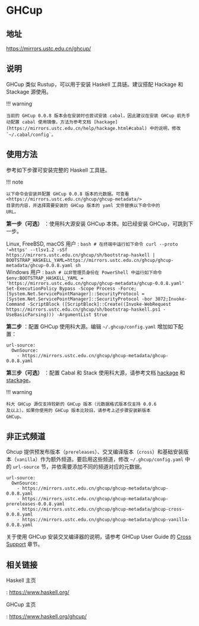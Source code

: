 # GHCup

## 地址

<https://mirrors.ustc.edu.cn/ghcup/>

## 说明

GHCup 类似 Rustup，可以用于安装 Haskell 工具链。建议搭配 Hackage 和
Stackage 源使用。

!!! warning

    当前的 GHCup 0.0.8 版本会在安装时也尝试安装 cabal，因此建议在安装 GHCup 前先手动配置 cabal 使用镜像，方法为参考文档 [hackage](https://mirrors.ustc.edu.cn/help/hackage.html#cabal) 中的说明，修改 `~/.cabal/config`。

## 使用方法

参考如下步骤可安装完整的 Haskell 工具链。

!!! note

    以下命令会安装并配置 GHCup 0.0.8 版本的元数据。可查看
    <https://mirrors.ustc.edu.cn/ghcup/ghcup-metadata/>
    目录的内容，并选择需要安装的 GHCup 版本的 yaml 文件替换以下命令中的
    URL。

**第一步（可选）** ：使用科大源安装 GHCup 本体。如已经安装 GHCup，可跳到下一步。

Linux, FreeBSD, macOS 用户
: &#32;
    ```bash
    # 在终端中运行如下命令
    curl --proto '=https' --tlsv1.2 -sSf https://mirrors.ustc.edu.cn/ghcup/sh/bootstrap-haskell | BOOTSTRAP_HASKELL_YAML=https://mirrors.ustc.edu.cn/ghcup/ghcup-metadata/ghcup-0.0.8.yaml sh
    ```    
Windows 用户
: &#32;
    ```bash
    # 以非管理员身份在 PowerShell 中运行如下命令
    $env:BOOTSTRAP_HASKELL_YAML = 'https://mirrors.ustc.edu.cn/ghcup/ghcup-metadata/ghcup-0.0.8.yaml'
    Set-ExecutionPolicy Bypass -Scope Process -Force;[System.Net.ServicePointManager]::SecurityProtocol = [System.Net.ServicePointManager]::SecurityProtocol -bor 3072;Invoke-Command -ScriptBlock ([ScriptBlock]::Create((Invoke-WebRequest https://mirrors.ustc.edu.cn/ghcup/sh/bootstrap-haskell.ps1 -UseBasicParsing))) -ArgumentList $true
    ```

**第二步** ：配置 GHCup 使用科大源。编辑 `~/.ghcup/config.yaml` 增加如下配置：

    url-source:
      OwnSource: 
        - https://mirrors.ustc.edu.cn/ghcup/ghcup-metadata/ghcup-0.0.8.yaml

**第三步（可选）** ：配置 Cabal 和 Stack 使用科大源，请参考文档 [hackage](hackage.md) 和 [stackage](stackage.md)。

!!! warning

    科大 GHCup 源仅支持较新的 GHCup 版本（元数据格式版本仅支持 0.0.6
    及以上）。如果你使用的 GHCup 版本比较旧，请参考上述步骤安装新版本
    GHCup。

## 非正式频道

Ghcup 提供预发布版本（`prereleases`）、交叉编译版本（`cross`）和基础安装版本（`vanilla`）作为额外频道。要启用这些频道，修改 `~/.ghcup/config.yaml` 中的 `url-source` 节，并依需要添加不同的频道对应的元数据。

    url-source:
      OwnSource:
        - https://mirrors.ustc.edu.cn/ghcup/ghcup-metadata/ghcup-0.0.8.yaml
        - https://mirrors.ustc.edu.cn/ghcup/ghcup-metadata/ghcup-prereleases-0.0.8.yaml
        - https://mirrors.ustc.edu.cn/ghcup/ghcup-metadata/ghcup-cross-0.0.8.yaml
        - https://mirrors.ustc.edu.cn/ghcup/ghcup-metadata/ghcup-vanilla-0.0.8.yaml

关于使用 GHCup 安装交叉编译器的说明，请参考 GHCup User Guide 的 [Cross Support](https://www.haskell.org/ghcup/guide/#cross-support) 章节。

## 相关链接

Haskell 主页

:   <https://www.haskell.org/>

GHCup 主页

:   <https://www.haskell.org/ghcup/>
